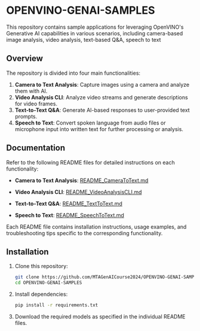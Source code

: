 # OPENVINO-GENAI-SAMPLES

This repository contains sample applications for leveraging OpenVINO's Generative AI capabilities in various scenarios, including camera-based image analysis, video analysis, text-based Q&A, speech to text

## Overview

The repository is divided into four main functionalities:

1. **Camera to Text Analysis**: Capture images using a camera and analyze them with AI.
2. **Video Analysis CLI**: Analyze video streams and generate descriptions for video frames.
3. **Text-to-Text Q&A**: Generate AI-based responses to user-provided text prompts.
4. **Speech to Text**: Convert spoken language from audio files or microphone input into written text for further processing or analysis.
## Documentation

Refer to the following README files for detailed instructions on each functionality:

- **Camera to Text Analysis**: [README_CameraToText.md](README_CameraToText.md)
- **Video Analysis CLI**: [README_VideoAnalysisCLI.md](README_VideoAnalysisCLI.md)
- **Text-to-Text Q&A**: [README_TextToText.md](README_TextToText.md)

- **Speech to Text**: [README_SpeechToText.md](README_SpeechToText.md)

Each README file contains installation instructions, usage examples, and troubleshooting tips specific to the corresponding functionality.

## Installation

1. Clone this repository:
   ```bash
   git clone https://github.com/MTAGenAICourse2024/OPENVINO-GENAI-SAMPLES.git
   cd OPENVINO-GENAI-SAMPLES
   ```

2. Install dependencies:
   ```bash
   pip install -r requirements.txt
   ```

3. Download the required models as specified in the individual README files.



